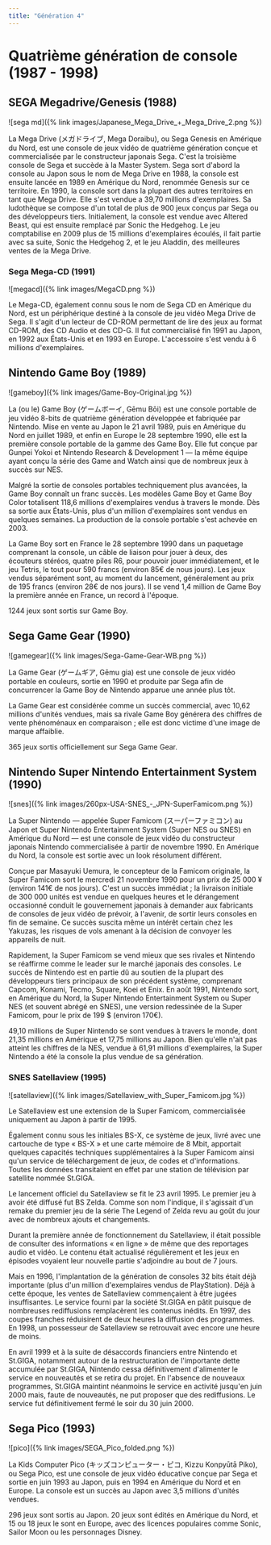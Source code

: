```yaml
---
title: "Génération 4"
---
```

# Quatrième génération de console (1987 - 1998)

## SEGA Megadrive/Genesis (1988)

![sega md]({% link images/Japanese_Mega_Drive_+_Mega_Drive_2.png %})

La Mega Drive (メガドライブ, Mega Doraibu), ou Sega Genesis en Amérique du Nord, est une console de jeux vidéo de quatrième génération conçue et commercialisée par le constructeur japonais Sega. C'est la troisième console de Sega et succède à la Master System. Sega sort d'abord la console au Japon sous le nom de Mega Drive en 1988, la console est ensuite lancée en 1989 en Amérique du Nord, renommée Genesis sur ce territoire. En 1990, la console sort dans la plupart des autres territoires en tant que Mega Drive. Elle s'est vendue a 39,70 millions d'exemplaires.
Sa ludothèque se compose d'un total de plus de 900 jeux conçus par Sega ou des développeurs tiers. Initialement, la console est vendue avec Altered Beast, qui est ensuite remplacé par Sonic the Hedgehog. Le jeu comptabilise en 2009 plus de 15 millions d'exemplaires écoulés, il fait partie avec sa suite, Sonic the Hedgehog 2, et le jeu Aladdin, des meilleures ventes de la Mega Drive.

### Sega Mega-CD (1991)

![megacd]({% link images/MegaCD.png %})

Le Mega-CD, également connu sous le nom de Sega CD en Amérique du Nord, est un périphérique destiné à la console de jeu vidéo Mega Drive de Sega. Il s'agit d'un lecteur de CD-ROM permettant de lire des jeux au format CD-ROM, des CD Audio et des CD-G. Il fut commercialisé fin 1991 au Japon, en 1992 aux États-Unis et en 1993 en Europe. L'accessoire s'est vendu à 6 millions d'exemplaires.

## Nintendo Game Boy (1989)

![gameboy]({% link images/Game-Boy-Original.jpg %})

La (ou le) Game Boy (ゲームボーイ, Gēmu Bōi) est une console portable de jeu vidéo 8-bits de quatrième génération développée et fabriquée par Nintendo. Mise en vente au Japon le 21 avril 1989, puis en Amérique du Nord en juillet 1989, et enfin en Europe le 28 septembre 1990, elle est la première console portable de la gamme des Game Boy. Elle fut conçue par Gunpei Yokoi et Nintendo Research & Development 1 — la même équipe ayant conçu la série des Game and Watch ainsi que de nombreux jeux à succès sur NES.

Malgré la sortie de consoles portables techniquement plus avancées, la Game Boy connaît un franc succès. Les modèles Game Boy et Game Boy Color totalisent 118,6 millions d'exemplaires vendus à travers le monde. Dès sa sortie aux États-Unis, plus d'un million d'exemplaires sont vendus en quelques semaines. La production de la console portable s'est achevée en 2003.

La Game Boy sort en France le 28 septembre 1990 dans un paquetage comprenant la console, un câble de liaison pour jouer à deux, des écouteurs stéréos, quatre piles R6, pour pouvoir jouer immédiatement, et le jeu Tetris, le tout pour 590 francs (environ 85€ de nous jours).  Les jeux vendus séparément sont, au moment du lancement, généralement au prix de 195 francs (environ 28€ de nos jours). Il se vend 1,4 million de Game Boy la première année en France, un record à l'époque.

1244 jeux sont sortis sur Game Boy.

## Sega Game Gear (1990)

![gamegear]({% link images/Sega-Game-Gear-WB.png %})

La Game Gear (ゲームギア, Gēmu gia) est une console de jeux vidéo portable en couleurs, sortie en 1990 et produite par Sega afin de concurrencer la Game Boy de Nintendo apparue une année plus tôt.

La Game Gear est considérée comme un succès commercial, avec 10,62 millions d'unités vendues, mais sa rivale Game Boy générera des chiffres de vente phénoménaux en comparaison ; elle est donc victime d'une image de marque affaiblie.

365 jeux sortis officiellement sur Sega Game Gear.

## Nintendo Super Nintendo Entertainment System (1990)

![snes]({% link images/260px-USA-SNES_-_JPN-SuperFamicom.png %})

La Super Nintendo — appelée Super Famicom (スーパーファミコン) au Japon et Super Nintendo Entertainment System (Super NES ou SNES) en Amérique du Nord — est une console de jeux vidéo du constructeur japonais Nintendo commercialisée à partir de novembre 1990. En Amérique du Nord, la console est sortie avec un look résolument différent. 

Conçue par Masayuki Uemura, le concepteur de la Famicom originale, la Super Famicom sort le mercredi 21 novembre 1990 pour un prix de 25 000 ¥ (environ 141€ de nos jours). C'est un succès immédiat ; la livraison initiale de 300 000 unités est vendue en quelques heures et le dérangement occasionné conduit le gouvernement japonais à demander aux fabricants de consoles de jeux vidéo de prévoir, à l'avenir, de sortir leurs consoles en fin de semaine. Ce succès suscita même un intérêt certain chez les Yakuzas, les risques de vols amenant à la décision de convoyer les appareils de nuit.

Rapidement, la Super Famicom se vend mieux que ses rivales et Nintendo se réaffirme comme le leader sur le marché japonais des consoles. Le succès de Nintendo est en partie dû au soutien de la plupart des développeurs tiers principaux de son précédent système, comprenant Capcom, Konami, Tecmo, Square, Koei et Enix. En août 1991, Nintendo sort, en Amérique du Nord, la Super Nintendo Entertainment System ou Super NES (et souvent abrégé en SNES), une version redessinée de la Super Famicom, pour le prix de 199 $ (environ 170€).

49,10 millions de Super Nintendo se sont vendues à travers le monde, dont 21,35 millions en Amérique et 17,75 millions au Japon. Bien qu'elle n'ait pas atteint les chiffres de la NES, vendue à 61,91 millions d'exemplaires, la Super Nintendo a été la console la plus vendue de sa génération. 

### SNES Satellaview (1995)

![satellaview]({% link images/Satellaview_with_Super_Famicom.jpg %})

Le Satellaview est une extension de la Super Famicom, commercialisée uniquement au Japon à partir de 1995.

Également connu sous les initiales BS-X, ce système de jeux, livré avec une cartouche de type « BS-X » et une carte mémoire de 8 Mbit, apportait quelques capacités techniques supplémentaires à la Super Famicom ainsi qu'un service de téléchargement de jeux, de codes et d'informations. Toutes les données transitaient en effet par une station de télévision par satellite nommée St.GIGA.

Le lancement officiel du Satellaview se fit le 23 avril 1995. Le premier jeu à avoir été diffusé fut BS Zelda. Comme son nom l'indique, il s'agissait d'un remake du premier jeu de la série The Legend of Zelda revu au goût du jour avec de nombreux ajouts et changements.

Durant la première année de fonctionnement du Satellaview, il était possible de consulter des informations « en ligne » de même que des reportages audio et vidéo. Le contenu était actualisé régulièrement et les jeux en épisodes voyaient leur nouvelle partie s'adjoindre au bout de 7 jours.

Mais en 1996, l'implantation de la génération de consoles 32 bits était déjà importante (plus d'un million d'exemplaires vendus de PlayStation). Déjà à cette époque, les ventes de Satellaview commençaient à être jugées insuffisantes. Le service fourni par la société St.GIGA en pâtit puisque de nombreuses rediffusions remplacèrent les contenus inédits. En 1997, des coupes franches réduisirent de deux heures la diffusion des programmes. En 1998, un possesseur de Satellaview se retrouvait avec encore une heure de moins.

En avril 1999 et à la suite de désaccords financiers entre Nintendo et St.GIGA, notamment autour de la restructuration de l'importante dette accumulée par St.GIGA, Nintendo cessa définitivement d'alimenter le service en nouveautés et se retira du projet. En l'absence de nouveaux programmes, St.GIGA maintint néanmoins le service en activité jusqu'en juin 2000 mais, faute de nouveautés, ne put proposer que des rediffusions. Le service fut définitivement fermé le soir du 30 juin 2000.

## Sega Pico (1993)

![pico]({% link images/SEGA_Pico_folded.png %})

La Kids Computer Pico (キッズコンピューター・ピコ, Kizzu Konpyūtā Piko), ou Sega Pico, est une console de jeux vidéo éducative conçue par Sega et sortie en juin 1993 au Japon, puis en 1994 en Amérique du Nord et en Europe. La console est un succès au Japon avec 3,5 millions d'unités vendues.

296 jeux sont sortis au Japon. 20 jeux sont édités en Amérique du Nord, et 15 ou 18 jeux le sont en Europe, avec des licences populaires comme Sonic, Sailor Moon ou les personnages Disney.